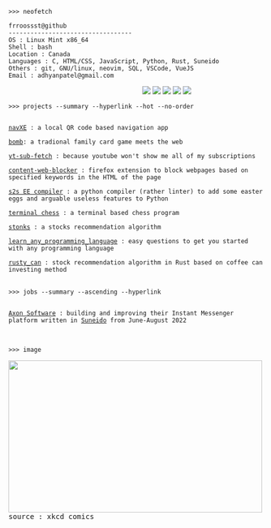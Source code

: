 ```
>>> neofetch
```

```
frroossst@github
----------------------------------
OS : Linux Mint x86_64
Shell : bash
Location : Canada
Languages : C, HTML/CSS, JavaScript, Python, Rust, Suneido 
Others : git, GNU/linux, neovim, SQL, VSCode, VueJS
Email : adhyanpatel@gmail.com
```
<p align="left">
  &nbsp; &nbsp; &nbsp; &nbsp; &nbsp;&nbsp;&nbsp;&nbsp;&nbsp;&nbsp;&nbsp;&nbsp;&nbsp;&nbsp;&nbsp;&nbsp;&nbsp;&nbsp;&nbsp;&nbsp;&nbsp;&nbsp;&nbsp;&nbsp;&nbsp;&nbsp;&nbsp;&nbsp;&nbsp;&nbsp;&nbsp;&nbsp;&nbsp;&nbsp;&nbsp;&nbsp;&nbsp;&nbsp;&nbsp;&nbsp;&nbsp;&nbsp;&nbsp;&nbsp;&nbsp;&nbsp;&nbsp;&nbsp;&nbsp;&nbsp;&nbsp;&nbsp;&nbsp;&nbsp;&nbsp;&nbsp;&nbsp;&nbsp;&nbsp;&nbsp;&nbsp;&nbsp;
  <img src="https://singlecolorimage.com/get/F28FAD/25x20" />
  <img src="https://singlecolorimage.com/get/ABE9B3/25x20" />
  <img src="https://singlecolorimage.com/get/B5E8E0/25x20" />
  <img src="https://singlecolorimage.com/get/96CDFB/25x20" />
  <img src="https://singlecolorimage.com/get/89DCEB/25x20" />
</p>

```
>>> projects --summary --hyperlink --hot --no-order
```
<pre>
<code>
<a href="https://github.com/frroossst/navXE">navXE</a> : a local QR code based navigation app

<a href="https://github.com/frroossst/bombTheCardGame">bomb</a>: a tradional family card game meets the web

<a href="https://github.com/frroossst/YouTube-subscription-fetcher">yt-sub-fetch</a> : because youtube won't show me all of my subscriptions

<a href="https://github.com/frroossst/webpage_content_blocker">content-web-blocker</a> : firefox extension to block webpages based on specified keywords in the HTML of the page

<a href="https://github.com/frroossst/python_s2s_compiler">s2s EE compiler</a> : a python compiler (rather linter) to add some easter eggs and arguable useless features to Python

<a href="https://github.com/frroossst/terminal_chess">terminal chess</a> : a terminal based chess program

<a href="https://github.com/frroossst/StocksDataCollectionSystem">stonks</a> : a stocks recommendation algorithm

<a href="https://github.com/frroossst/learn_any_programming_language">learn_any_programming_language</a> : easy questions to get you started with any programming language

<a href="https://github.com/frroossst/rusty_can">rusty_can</a> : stock recommendation algorithm in Rust based on coffee can investing method
</code>
</pre>

```
>>> jobs --summary --ascending --hyperlink
```
<pre>
<code>
<a href="https://axonsoftware.com/">Axon Software</a> : building and improving their Instant Messenger platform written in <a href="https://suneido.com/">Suneido</a> from June-August 2022
<!---<a href="">Off By One Error Dev Corps</a> : co-founded a student led startup specialising in cyberphysical systems
    that are low cost, fast performing for space applications-->
</code>
</pre>

```
>>> image
```
<pre>
<img src="https://imgs.xkcd.com/comics/wisdom_of_the_ancients.png" height="300" width="500">
source : xkcd comics
</pre>
